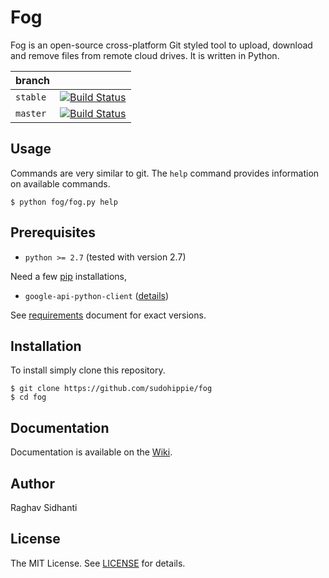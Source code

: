 # Fog
Fog is an open-source cross-platform Git styled tool to upload, download and remove files from remote cloud drives.
It is written in Python.

|branch| |
|------|------|
|``stable``|[![Build Status](https://travis-ci.org/sudohippie/fog.svg?branch=stable)](https://travis-ci.org/sudohippie/fog)|
|``master``|[![Build Status](https://travis-ci.org/sudohippie/fog.svg?branch=master)](https://travis-ci.org/sudohippie/fog)|

## Usage
Commands are very similar to git. The ``help`` command provides information on available commands.

```
$ python fog/fog.py help
```

## Prerequisites
* ``python >= 2.7`` (tested with version 2.7)

Need a few [pip](http://www.pip-installer.org/en/latest/reference/pip.html) installations,

* ``google-api-python-client`` ([details](https://developers.google.com/api-client-library/python/start/installation))

See [requirements](requirements.txt) document for exact versions.

## Installation
To install simply clone this repository.

```
$ git clone https://github.com/sudohippie/fog
$ cd fog
```

## Documentation
Documentation is available on the [Wiki](https://github.com/sudohippie/fog/wiki).

## Author
Raghav Sidhanti

## License
The MIT License. See [LICENSE](LICENSE) for details.
